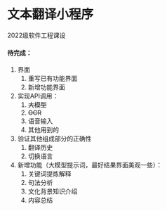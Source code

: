 # 文本翻译小程序

2022级软件工程课设

#### 待完成：

1. 界面
   1. 重写已有功能界面
   2. 新增功能界面
2. 实现API调用：
   1. ~~大模型~~
   2. ~~OCR~~
   3. 语音输入
   4. 其他用到的
3. 验证其他组成部分的正确性
   1. 翻译历史
   2. 切换语言
4. 新增功能（大模型提示词，最好结果界面美观一些）：
   1. 关键词提炼解释
   2. 句法分析
   3. 文化背景知识介绍
   4. 内容总结
